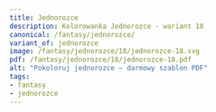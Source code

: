 ```yaml
---
title: Jednorozce
description: Kolorowanka Jednorozce - wariant 18
canonical: /fantasy/jednorozce/
variant_of: jednorozce
image: /fantasy/jednorozce/18/jednorozce-18.svg
pdf: /fantasy/jednorozce/18/jednorozce-18.pdf
alt: "Pokoloruj jednorozce – darmowy szablon PDF"
tags:
- fantasy
- jednorozce
---
```

